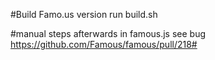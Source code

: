 #Build Famo.us version
run build.sh

#manual steps afterwards in famous.js see bug https://github.com/Famous/famous/pull/218#